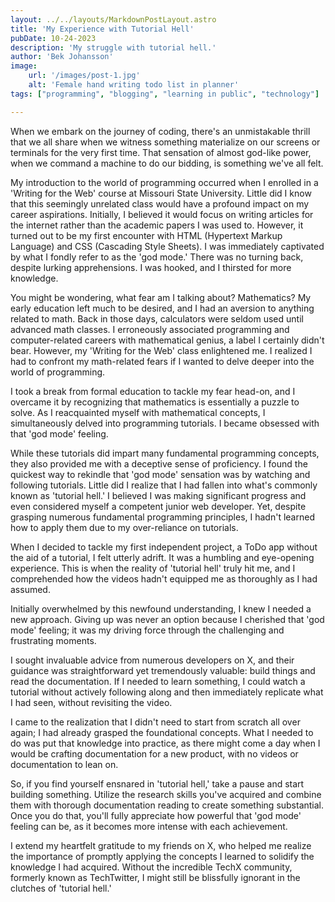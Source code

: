 ```yaml
---
layout: ../../layouts/MarkdownPostLayout.astro
title: 'My Experience with Tutorial Hell'
pubDate: 10-24-2023
description: 'My struggle with tutorial hell.'
author: 'Bek Johansson'
image:
    url: '/images/post-1.jpg'
    alt: 'Female hand writing todo list in planner'
tags: ["programming", "blogging", "learning in public", "technology"]

---
```



When we embark on the journey of coding, there's an unmistakable thrill that we all share when we witness something materialize on our screens or terminals for the very first time. That sensation of almost god-like power, when we command a machine to do our bidding, is something we've all felt.

My introduction to the world of programming occurred when I enrolled in a 'Writing for the Web' course at Missouri State University. Little did I know that this seemingly unrelated class would have a profound impact on my career aspirations. Initially, I believed it would focus on writing articles for the internet rather than the academic papers I was used to. However, it turned out to be my first encounter with HTML (Hypertext Markup Language) and CSS (Cascading Style Sheets). I was immediately captivated by what I fondly refer to as the 'god mode.' There was no turning back, despite lurking apprehensions. I was hooked, and I thirsted for more knowledge.

You might be wondering, what fear am I talking about? Mathematics? My early education left much to be desired, and I had an aversion to anything related to math. Back in those days, calculators were seldom used until advanced math classes. I erroneously associated programming and computer-related careers with mathematical genius, a label I certainly didn't bear. However, my 'Writing for the Web' class enlightened me. I realized I had to confront my math-related fears if I wanted to delve deeper into the world of programming.

I took a break from formal education to tackle my fear head-on, and I overcame it by recognizing that mathematics is essentially a puzzle to solve. As I reacquainted myself with mathematical concepts, I simultaneously delved into programming tutorials. I became obsessed with that 'god mode' feeling.

While these tutorials did impart many fundamental programming concepts, they also provided me with a deceptive sense of proficiency. I found the quickest way to rekindle that 'god mode' sensation was by watching and following tutorials. Little did I realize that I had fallen into what's commonly known as 'tutorial hell.' I believed I was making significant progress and even considered myself a competent junior web developer. Yet, despite grasping numerous fundamental programming principles, I hadn't learned how to apply them due to my over-reliance on tutorials.

When I decided to tackle my first independent project, a ToDo app without the aid of a tutorial, I felt utterly adrift. It was a humbling and eye-opening experience. This is when the reality of 'tutorial hell' truly hit me, and I comprehended how the videos hadn't equipped me as thoroughly as I had assumed.

Initially overwhelmed by this newfound understanding, I knew I needed a new approach. Giving up was never an option because I cherished that 'god mode' feeling; it was my driving force through the challenging and frustrating moments.

I sought invaluable advice from numerous developers on X, and their guidance was straightforward yet tremendously valuable: build things and read the documentation. If I needed to learn something, I could watch a tutorial without actively following along and then immediately replicate what I had seen, without revisiting the video.

I came to the realization that I didn't need to start from scratch all over again; I had already grasped the foundational concepts. What I needed to do was put that knowledge into practice, as there might come a day when I would be crafting documentation for a new product, with no videos or documentation to lean on.

So, if you find yourself ensnared in 'tutorial hell,' take a pause and start building something. Utilize the research skills you've acquired and combine them with thorough documentation reading to create something substantial. Once you do that, you'll fully appreciate how powerful that 'god mode' feeling can be, as it becomes more intense with each achievement.

I extend my heartfelt gratitude to my friends on X, who helped me realize the importance of promptly applying the concepts I learned to solidify the knowledge I had acquired. Without the incredible TechX community, formerly known as TechTwitter, I might still be blissfully ignorant in the clutches of 'tutorial hell.'

